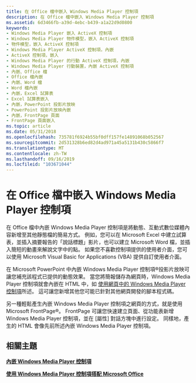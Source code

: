 ```yaml
---
title: 在 Office 檔中嵌入 Windows Media Player 控制項
description: 在 Office 檔中嵌入 Windows Media Player 控制項
ms.assetid: 6d3466fb-a39d-4ebc-b439-a1a22d9d0800
keywords:
- Windows Media Player 嵌入 ActiveX 控制項
- Windows Media Player 物件模型，嵌入 ActiveX 控制項
- 物件模型，嵌入 ActiveX 控制項
- Windows Media Player ActiveX 控制項，內嵌
- ActiveX 控制項，嵌入
- Windows Media Player 的行動 ActiveX 控制項，內嵌
- Windows Media Player 行動裝置，內嵌 ActiveX 控制項
- 內嵌、Office 檔
- Office 檔內嵌
- 內嵌、Word 檔
- Word 檔內嵌
- 內嵌，Excel 試算表
- Excel 試算表嵌入
- 內嵌，PowerPoint 投影片放映
- PowerPoint 投影片放映內嵌
- 內嵌，FrontPage 頁面
- FrontPage 頁面嵌入
ms.topic: article
ms.date: 05/31/2018
ms.openlocfilehash: 735781f6924b55bf0dff157fe14891068b052567
ms.sourcegitcommit: 2d531328b6ed82d4ad971a45a5131b430c5866f7
ms.translationtype: MT
ms.contentlocale: zh-TW
ms.lasthandoff: 09/16/2019
ms.locfileid: "103671044"
---
```

# <a name="embedding-the-windows-media-player-control-in-an-office-document"></a>在 Office 檔中嵌入 Windows Media Player 控制項

在 Office 檔中內嵌 Windows Media Player 控制項是將動態、互動式數位媒體內容新增至其他靜態檔的簡易方式。 例如，您可以在 Microsoft Excel 中建立試算表，並插入摘要報告的「說話標題」影片，也可以建立 Microsoft Word 檔，並插入簡短的動畫來解說文字中的點。 如果您不喜歡控制項提供的使用者介面，您可以使用 Microsoft Visual Basic for Applications (VBA) 提供自訂使用者介面。

在 Microsoft PowerPoint 中內嵌 Windows Media Player 控制項®投影片放映可讓您補充該程式已提供的動態效果。 當您將簡報儲存為網頁時，Windows Media Player 控制項就會內嵌在 HTML 中，如 [使用網頁中的 Windows Media Player 控制項](using-the-windows-media-player-control-in-a-web-page.md)所述。 這可讓您新增其他您可能已針對其他網頁開發的腳本程式碼。

另一種輕鬆產生內嵌 Windows Media Player 控制項之網頁的方式，就是使用 Microsoft FrontPage®。 FrontPage 可讓您快速建立頁面、從功能表新增 Windows Media Player 控制項，並在 [屬性] 對話方塊中進行設定。 同樣地，產生的 HTML 會像先前所述內嵌 Windows Media Player 控制項。

## <a name="related-topics"></a>相關主題

<dl> <dt>

[**內嵌 Windows Media Player 控制項**](embedding-the-windows-media-player-control.md)
</dt> <dt>

[**使用 Windows Media Player 控制項搭配 Microsoft Office**](using-the-windows-media-player-control-with-microsoft-office.md)
</dt> </dl>

 

 




